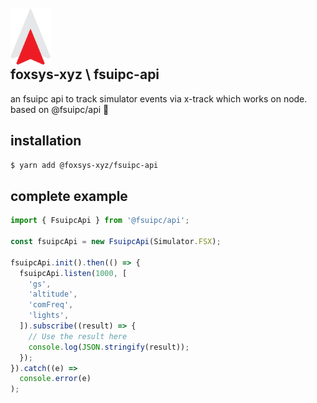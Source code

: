 <br/>

<img align="left" src="https://github.com/foxsys-xyz/fsuipc-api/raw/master/public/logoLight.svg" width="64" />

<br/><br/><br/>

## foxsys-xyz \\ fsuipc-api
an fsuipc api to track simulator events via x-track which works on node. based on @fsuipc/api 🔗

## installation
```sh
$ yarn add @foxsys-xyz/fsuipc-api
```

## complete example
```typescript
import { FsuipcApi } from '@fsuipc/api';

const fsuipcApi = new FsuipcApi(Simulator.FSX);

fsuipcApi.init().then(() => {
  fsuipcApi.listen(1000, [
    'gs',
    'altitude',
    'comFreq',
    'lights',
  ]).subscribe((result) => {
    // Use the result here
    console.log(JSON.stringify(result));
  });
}).catch((e) =>
  console.error(e)
);
```
